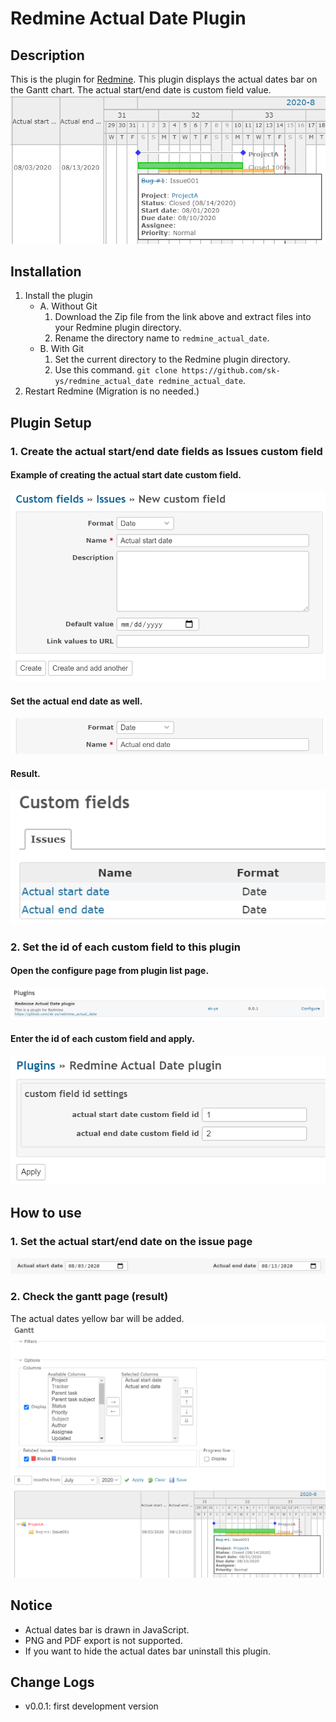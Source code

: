 # Redmine Actual Date Plugin

## Description
This is the plugin for [Redmine](http://www.redmine.org/).
This plugin displays the actual dates bar on the Gantt chart.
The actual start/end date is custom field value.
![](./doc/gantt_page_zoom.png)

## Installation
1. Install the plugin
    - A. Without Git
        1. Download the Zip file from the link above and extract files into your Redmine plugin directory.
        2. Rename the directory name to `redmine_actual_date`.
    - B. With Git
        1. Set the current directory to the Redmine plugin directory.
        2. Use this command. `git clone https://github.com/sk-ys/redmine_actual_date redmine_actual_date`.
2. Restart Redmine (Migration is no needed.)

## Plugin Setup
### 1. Create the actual start/end date fields as Issues custom field
#### Example of creating the actual start date custom field.
![](./doc/create_issues_custom_field_start_date.png)
#### Set the actual end date as well.
![](./doc/create_issues_custom_field_end_date.png)
#### Result.
![](./doc/create_issues_custom_field_list.png)

### 2. Set the id of each custom field to this plugin
#### Open the configure page from plugin list page.
![](./doc/plugin_list.png)

#### Enter the id of each custom field and apply.
![](./doc/plugin_config.png)

## How to use
### 1. Set the actual start/end date on the issue page
![](./doc/issue_page_zoom.png)

### 2. Check the gantt page (result)
The actual dates yellow bar will be added.
![](./doc/gantt_page.png)

## Notice
- Actual dates bar is drawn in JavaScript.
- PNG and PDF export is not supported.
- If you want to hide the actual dates bar uninstall this plugin.

## Change Logs
- v0.0.1: first development version
